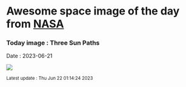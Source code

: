 
# Awesome space image of the day from [NASA](https://api.nasa.gov/)

### Today image : Three Sun Paths
Date : 2023-06-21

![](https://apod.nasa.gov/apod/image/2306/SunPath_Pace_960_annotated.jpg)

<small>Latest update : Thu Jun 22 01:14:24 2023</small>
        